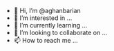 - 👋 Hi, I’m @aghanbarian
- 👀 I’m interested in ...
- 🌱 I’m currently learning ...
- 💞️ I’m looking to collaborate on ...
- 📫 How to reach me ...

<!---
aghanbarian/aghanbarian is a ✨ special ✨ repository because its `README.md` (this file) appears on your GitHub profile.
You can click the Preview link to take a look at your changes.
--->
